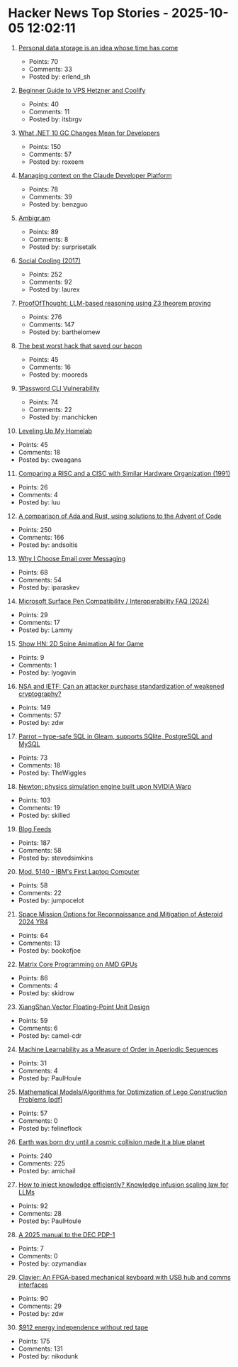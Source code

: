 # Hacker News Top Stories - 2025-10-05 12:02:11

1. [Personal data storage is an idea whose time has come](https://blog.muni.town/personal-data-storage-idea/)
   - Points: 70
   - Comments: 33
   - Posted by: erlend_sh

2. [Beginner Guide to VPS Hetzner and Coolify](https://bhargav.dev/blog/VPS_Setup_and_Security_Checklist_A_Complete_Self_Hosting_Guide)
   - Points: 40
   - Comments: 11
   - Posted by: itsbrgv

3. [What .NET 10 GC Changes Mean for Developers](https://roxeem.com/2025/09/30/what-net-10-gc-changes-mean-for-developers/)
   - Points: 150
   - Comments: 57
   - Posted by: roxeem

4. [Managing context on the Claude Developer Platform](https://www.anthropic.com/news/context-management)
   - Points: 78
   - Comments: 39
   - Posted by: benzguo

5. [Ambigr.am](https://ambigr.am/hall-of-fame)
   - Points: 89
   - Comments: 8
   - Posted by: surprisetalk

6. [Social Cooling (2017)](https://www.socialcooling.com/)
   - Points: 252
   - Comments: 92
   - Posted by: laurex

7. [ProofOfThought: LLM-based reasoning using Z3 theorem proving](https://github.com/DebarghaG/proofofthought)
   - Points: 276
   - Comments: 147
   - Posted by: barthelomew

8. [The best worst hack that saved our bacon](https://jeffersonheard.ghost.io/the-best-worst-hack-that-saved-our-bacon/)
   - Points: 45
   - Comments: 16
   - Posted by: mooreds

9. [1Password CLI Vulnerability](https://codeberg.org/manchicken/1password-cli-vuln-disclosure)
   - Points: 74
   - Comments: 22
   - Posted by: manchicken

10. [Leveling Up My Homelab](https://cweagans.net/2025/09/leveling-up-my-homelab/)
   - Points: 45
   - Comments: 18
   - Posted by: cweagans

11. [Comparing a RISC and a CISC with Similar Hardware Organization (1991)](https://dl.acm.org/doi/pdf/10.1145/106972.107003)
   - Points: 26
   - Comments: 4
   - Posted by: luu

12. [A comparison of Ada and Rust, using solutions to the Advent of Code](https://github.com/johnperry-math/AoC2023/blob/master/More_Detailed_Comparison.md)
   - Points: 250
   - Comments: 166
   - Posted by: andsoitis

13. [Why I Choose Email over Messaging](https://www.spinellis.gr/blog/20250926/?li)
   - Points: 68
   - Comments: 54
   - Posted by: iparaskev

14. [Microsoft Surface Pen Compatibility / Interoperability FAQ (2024)](https://dancharblog.wordpress.com/2017/05/29/surface-pen-compatibility-interoperability-faq/)
   - Points: 29
   - Comments: 17
   - Posted by: Lammy

15. [Show HN: 2D Spine Animation AI for Game](https://www.godmodeai.co/ai-spine-animation)
   - Points: 9
   - Comments: 1
   - Posted by: lyogavin

16. [NSA and IETF: Can an attacker purchase standardization of weakened cryptography?](https://blog.cr.yp.to/20251004-weakened.html)
   - Points: 149
   - Comments: 57
   - Posted by: zdw

17. [Parrot – type-safe SQL in Gleam, supports SQlite, PostgreSQL and MySQL](https://github.com/daniellionel01/parrot)
   - Points: 73
   - Comments: 18
   - Posted by: TheWiggles

18. [Newton: physics simulation engine built upon NVIDIA Warp](https://github.com/newton-physics/newton)
   - Points: 103
   - Comments: 19
   - Posted by: skilled

19. [Blog Feeds](https://blogfeeds.net)
   - Points: 187
   - Comments: 58
   - Posted by: stevedsimkins

20. [Mod. 5140 - IBM's First Laptop Computer](https://richardsapperdesign.com/products/mod-5140/)
   - Points: 58
   - Comments: 22
   - Posted by: jumpocelot

21. [Space Mission Options for Reconnaissance and Mitigation of Asteroid 2024 YR4](https://arxiv.org/abs/2509.12351)
   - Points: 64
   - Comments: 13
   - Posted by: bookofjoe

22. [Matrix Core Programming on AMD GPUs](https://salykova.github.io/matrix-cores-cdna)
   - Points: 86
   - Comments: 4
   - Posted by: skidrow

23. [XiangShan Vector Floating-Point Unit Design](https://docs.xiangshan.cc/projects/design/en/latest/backend/VFPU/)
   - Points: 59
   - Comments: 6
   - Posted by: camel-cdr

24. [Machine Learnability as a Measure of Order in Aperiodic Sequences](https://arxiv.org/abs/2509.18103)
   - Points: 31
   - Comments: 4
   - Posted by: PaulHoule

25. [Mathematical Models/Algorithms for Optimization of Lego Construction Problems [pdf]](https://backend.orbit.dtu.dk/ws/portalfiles/portal/236623063/PhD_Thesis_Torkil_Kollsker.pdf)
   - Points: 57
   - Comments: 0
   - Posted by: felineflock

26. [Earth was born dry until a cosmic collision made it a blue planet](https://www.sciencedaily.com/releases/2025/09/250928095654.htm)
   - Points: 240
   - Comments: 225
   - Posted by: amichail

27. [How to inject knowledge efficiently? Knowledge infusion scaling law for LLMs](https://arxiv.org/abs/2509.19371)
   - Points: 92
   - Comments: 28
   - Posted by: PaulHoule

28. [A 2025 manual to the DEC PDP-1](https://obsolescence.dev/pdp1-manual.html)
   - Points: 7
   - Comments: 0
   - Posted by: ozymandiax

29. [Clavier: An FPGA-based mechanical keyboard with USB hub and comms interfaces](https://github.com/lsartory/Clavier)
   - Points: 90
   - Comments: 29
   - Posted by: zdw

30. [$912 energy independence without red tape](https://sunboxlabs.com/)
   - Points: 175
   - Comments: 131
   - Posted by: nikodunk

